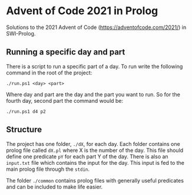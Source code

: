 # Advent of Code 2021 in Prolog

Solutions to the 2021 Advent of Code (https://adventofcode.com/2021/) in SWI-Prolog.

## Running a specific day and part

There is a script to run a specific part of a day.
To run write the following command in the root of the project:

```
./run.ps1 <day> <part>
```

Where day and part are the day and the part you want to run.
So for the fourth day, second part the command would be:

```
./run.ps1 d4 p2
```

## Structure

The project has one folder, `./dX`, for each day.
Each folder contains one prolog file called `dX.pl` where X is the number of the day.
This file should define one predicate `pY` for each part Y of the day.
There is also an `input.txt` file which contains the input for the day.
This input is fed to the main prolog file through the `stdin`.


The folder `./common` contains prolog files with generally useful predicates and can be included to make life easier.